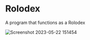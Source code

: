 # Rolodex
A program that functions as a Rolodex

![Screenshot 2023-05-22 151454](https://github.com/AdeebIsmail/Rolodex/assets/51217487/e1cad625-ba58-4685-8d12-231082321dea)
